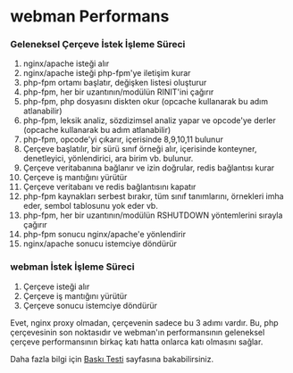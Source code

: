# webman Performans


### Geleneksel Çerçeve İstek İşleme Süreci

1. nginx/apache isteği alır
2. nginx/apache isteği php-fpm'ye iletişim kurar
3. php-fpm ortamı başlatır, değişken listesi oluşturur
4. php-fpm, her bir uzantının/modülün RINIT'ini çağırır
5. php-fpm, php dosyasını diskten okur (opcache kullanarak bu adım atlanabilir)
6. php-fpm, leksik analiz, sözdizimsel analiz yapar ve opcode'ye derler (opcache kullanarak bu adım atlanabilir)
7. php-fpm, opcode'yi çıkarır, içerisinde 8,9,10,11 bulunur
8. Çerçeve başlatılır, bir sürü sınıf örneği alır, içerisinde konteyner, denetleyici, yönlendirici, ara birim vb. bulunur.
9. Çerçeve veritabanına bağlanır ve izin doğrular, redis bağlantısı kurar
10. Çerçeve iş mantığını yürütür
11. Çerçeve veritabanı ve redis bağlantısını kapatır
12. php-fpm kaynakları serbest bırakır, tüm sınıf tanımlarını, örnekleri imha eder, sembol tablosunu yok eder vb.
13. php-fpm, her bir uzantının/modülün RSHUTDOWN yöntemlerini sırayla çağırır
14. php-fpm sonucu nginx/apache'e yönlendirir
15. nginx/apache sonucu istemciye döndürür


### webman İstek İşleme Süreci
1. Çerçeve isteği alır
2. Çerçeve iş mantığını yürütür
3. Çerçeve sonucu istemciye döndürür

Evet, nginx proxy olmadan, çerçevenin sadece bu 3 adımı vardır. Bu, php çerçevesinin son noktasıdır ve webman'ın performansının geleneksel çerçeve performansının birkaç katı hatta onlarca katı olmasını sağlar.

Daha fazla bilgi için [Baskı Testi](benchmarks.md) sayfasına bakabilirsiniz.

